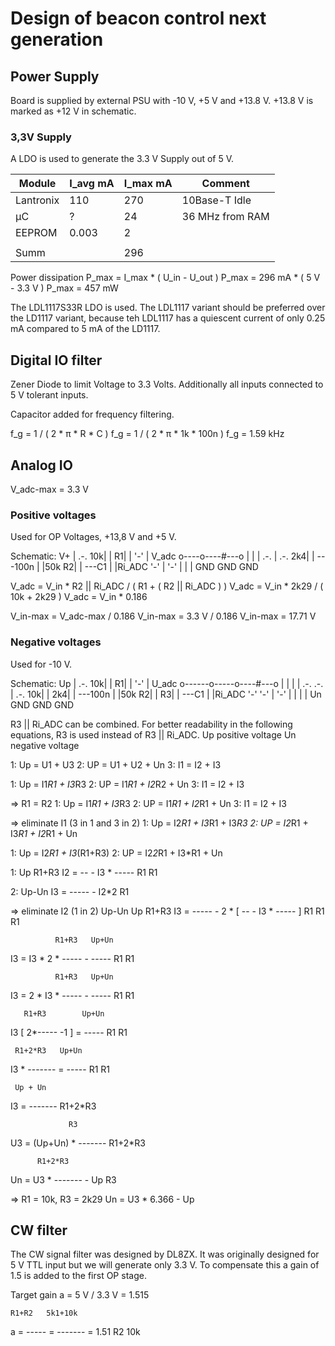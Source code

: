 # Design of beacon control next generation


## Power Supply

Board is supplied by external PSU with -10 V, +5 V and +13.8 V. +13.8 V is
marked as +12 V in schematic.


### 3,3V Supply

A LDO is used to generate the 3.3 V Supply out of 5 V.

| Module    | I_avg mA | I_max mA | Comment         |
|-----------|----------|----------|-----------------|
| Lantronix |      110 |      270 | 10Base-T Idle   |
| µC        |        ? |       24 | 36 MHz from RAM |
| EEPROM    |    0.003 |        2 |                 |
|           |          |          |                 |
| Summ      |          |      296 |                 |

Power dissipation
P_max = I_max * ( U_in - U_out )
P_max = 296 mA * ( 5 V - 3.3 V )
P_max = 457 mW

The LDL1117S33R LDO is used. The LDL1117 variant should be preferred over the
LD1117 variant, because teh LDL1117 has a quiescent current of only 0.25 mA
compared to 5 mA of the LD1117.


## Digital IO filter

Zener Diode to limit Voltage to 3.3 Volts. Additionally all inputs connected to
5 V tolerant inputs.

Capacitor added for frequency filtering.

f_g = 1 / ( 2 * π * R * C )
f_g = 1 / ( 2 * π * 1k * 100n )
f_g = 1.59 kHz


## Analog IO

V_adc-max = 3.3 V


### Positive voltages

Used for OP Voltages, +13,8 V and +5 V.

Schematic:
    V+
    |
   .-.
10k| |
 R1| |
   '-'
    |      V_adc
    o----o----#---o
    |    |        |
   .-.   |       .-.
2k4| |  ---100n  | |50k
 R2| |  ---C1    | |Ri_ADC
   '-'   |       '-'
    |    |        |
   GND  GND      GND

V_adc = V_in * R2 || Ri_ADC / ( R1 + ( R2 || Ri_ADC ) )
V_adc = V_in * 2k29 / ( 10k + 2k29 )
V_adc = V_in * 0.186

V_in-max = V_adc-max / 0.186
V_in-max = 3.3 V / 0.186
V_in-max = 17.71 V


### Negative voltages

Used for -10 V.

Schematic:
    Up
    |
   .-.
10k| |
 R1| |
   '-'
    |              U_adc
    o------o-----o----#---o
    |      |     |        |
   .-.    .-.    |       .-.
10k| | 2k4| |   ---100n  | |50k
 R2| |  R3| |   ---C1    | |Ri_ADC
   '-'    '-'    |       '-'
    |      |     |        |
    Un    GND   GND      GND

R3 || Ri_ADC can be combined. For better readability in the following equations,
R3 is used instead of R3 || Ri_ADC.
Up positive voltage
Un negative voltage

1: Up = U1 + U3
2: UP = U1 + U2 + Un
3: I1 = I2 + I3

1: Up = I1*R1 + I3*R3
2: UP = I1*R1 + I2*R2 + Un
3: I1 = I2 + I3

=> R1 = R2
1: Up = I1*R1 + I3*R3
2: UP = I1*R1 + I2*R1 + Un
3: I1 = I2 + I3

=> eliminate I1 (3 in 1 and 3 in 2)
1: Up = I2*R1 + I3*R1 + I3*R3
2: UP = I2*R1 + I3*R1 + I2*R1 + Un

1: Up = I2*R1 + I3*(R1+R3)
2: UP = I2*2*R1 + I3*R1 + Un

1:   Up        R1+R3
I2 = -- - I3 * -----
     R1          R1

2:   Up-Un
I3 = ----- - I2*2
       R1

=> eliminate I2 (1 in 2)
     Up-Un         Up        R1+R3
I3 = ----- - 2 * [ -- - I3 * ----- ]
       R1          R1          R1

              R1+R3   Up+Un
I3 = I3 * 2 * ----- - -----
                R1      R1

              R1+R3   Up+Un
I3 = 2 * I3 * ----- - -----
                R1      R1

       R1+R3        Up+Un
I3 [ 2*----- -1 ] = -----
         R1           R1

     R1+2*R3   Up+Un
I3 * ------- = -----
        R1       R1

     Up + Un
I3 = -------
     R1+2*R3

                 R3
U3 = (Up+Un) * -------
               R1+2*R3

          R1+2*R3
Un = U3 * ------- - Up
            R3

=> R1 = 10k, R3 = 2k29
Un = U3 * 6.366 - Up


## CW filter

The CW signal filter was designed by DL8ZX. It was originally designed for 5 V
TTL input but we will generate only 3.3 V. To compensate this a gain of 1.5 is
added to the first OP stage.

Target gain
a = 5 V / 3.3 V = 1.515

    R1+R2   5k1+10k
a = ----- = ------- = 1.51
      R2      10k
